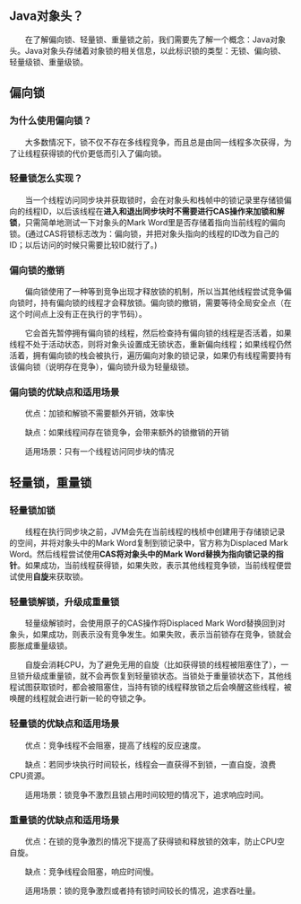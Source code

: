 ## Java对象头？
　　在了解偏向锁、轻量锁、重量锁之前，我们需要先了解一个概念：Java对象头。Java对象头存储着对象锁的相关信息，以此标识锁的类型：无锁、偏向锁、轻量级锁、重量级锁。

## 偏向锁

### 为什么使用偏向锁？
　　大多数情况下，锁不仅不存在多线程竞争，而且总是由同一线程多次获得，为了让线程获得锁的代价更低而引入了偏向锁。

### 轻量锁怎么实现？
　　当一个线程访问同步块并获取锁时，会在对象头和栈帧中的锁记录里存储锁偏向的线程ID，以后该线程在**进入和退出同步块时不需要进行CAS操作来加锁和解锁**，只需简单地测试一下对象头的Mark Word里是否存储着指向当前线程的偏向锁。(通过CAS将锁标志改为：偏向锁，并把对象头指向的线程的ID改为自己的ID；以后访问的时候只需要比较ID就行了。)

### 偏向锁的撤销

　　偏向锁使用了一种等到竞争出现才释放锁的机制，所以当其他线程尝试竞争偏向锁时，持有偏向锁的线程才会释放锁。偏向锁的撤销，需要等待全局安全点（在这个时间点上没有正在执行的字节码）。

　　它会首先暂停拥有偏向锁的线程，然后检查持有偏向锁的线程是否活着，如果线程不处于活动状态，则将对象头设置成无锁状态，重新偏向线程；如果线程仍然活着，拥有偏向锁的栈会被执行，遍历偏向对象的锁记录，如果仍有线程需要持有该偏向锁（说明存在竞争），偏向锁升级为轻量级锁。

### 偏向锁的优缺点和适用场景

　　优点：加锁和解锁不需要额外开销，效率快

　　缺点：如果线程间存在锁竞争，会带来额外的锁撤销的开销

　　适用场景：只有一个线程访问同步块的情况

## 轻量锁，重量锁

### 轻量锁加锁
　　线程在执行同步块之前，JVM会先在当前线程的栈桢中创建用于存储锁记录的空间，并将对象头中的Mark Word复制到锁记录中，官方称为Displaced Mark Word。然后线程尝试使用**CAS将对象头中的Mark Word替换为指向锁记录的指针**。如果成功，当前线程获得锁，如果失败，表示其他线程竞争锁，当前线程便尝试使用**自旋**来获取锁。

### 轻量锁解锁，升级成重量锁
　　轻量级解锁时，会使用原子的CAS操作将Displaced Mark Word替换回到对象头，如果成功，则表示没有竞争发生。如果失败，表示当前锁存在竞争，锁就会膨胀成重量级锁。

　　自旋会消耗CPU，为了避免无用的自旋（比如获得锁的线程被阻塞住了），一旦锁升级成重量锁，就不会再恢复到轻量锁状态。当锁处于重量锁状态下，其他线程试图获取锁时，都会被阻塞住，当持有锁的线程释放锁之后会唤醒这些线程，被唤醒的线程就会进行新一轮的夺锁之争。

### 轻量锁的优缺点和适用场景

　　优点：竞争线程不会阻塞，提高了线程的反应速度。

　　缺点：若同步块执行时间较长，线程会一直获得不到锁，一直自旋，浪费CPU资源。

　　适用场景：锁竞争不激烈且锁占用时间较短的情况下，追求响应时间。

### 重量锁的优缺点和适用场景

　　优点：在锁的竞争激烈的情况下提高了获得锁和释放锁的效率，防止CPU空自旋。

　　缺点：竞争线程会阻塞，响应时间慢。

　　适用场景：锁的竞争激烈或者持有锁时间较长的情况，追求吞吐量。